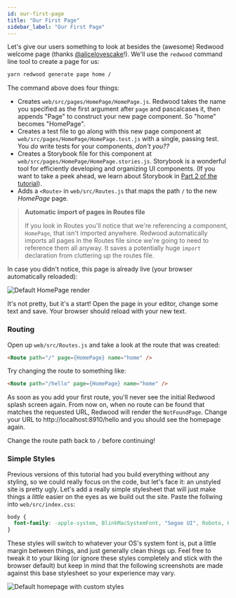 ```yaml
---
id: our-first-page
title: "Our First Page"
sidebar_label: "Our First Page"
---
```


Let's give our users something to look at besides the (awesome) Redwood welcome page (thanks [@alicelovescake](https://github.com/alicelovescake)!). We'll use the `redwood` command line tool to create a page for us:

```bash
yarn redwood generate page home /
```

The command above does four things:

- Creates `web/src/pages/HomePage/HomePage.js`. Redwood takes the name you specified as the first argument after `page` and pascalcases it, then appends "Page" to construct your new page component. So "home" becomes "HomePage".
- Creates a test file to go along with this new page component at `web/src/pages/HomePage/HomePage.test.js` with a single, passing test. You _do_ write tests for your components, _don't you??_
- Creates a Storybook file for this component at `web/src/pages/HomePage/HomePage.stories.js`. Storybook is a wonderful tool for efficiently developing and organizing UI components. (If you want to take a peek ahead, we learn about Storybook in [Part 2 of the tutorial](/docs/tutorial2/introduction-to-storybook)).
- Adds a `<Route>` in `web/src/Routes.js` that maps the path `/` to the new _HomePage_ page.

> **Automatic import of pages in Routes file**
>
> If you look in Routes you'll notice that we're referencing a component, `HomePage`, that isn't imported anywhere. Redwood automatically imports all pages in the Routes file since we're going to need to reference them all anyway. It saves a potentially huge `import` declaration from cluttering up the routes file.

In case you didn't notice, this page is already live (your browser automatically reloaded):

![Default HomePage render](https://user-images.githubusercontent.com/300/145497167-6344e9e6-8ac1-4960-a10e-f826a72febd7.png)

It's not pretty, but it's a start! Open the page in your editor, change some text and save. Your browser should reload with your new text.

### Routing

Open up `web/src/Routes.js` and take a look at the route that was created:

```html
<Route path="/" page={HomePage} name="home" />
```

Try changing the route to something like:

```html
<Route path="/hello" page={HomePage} name="home" />
```

As soon as you add your first route, you'll never see the initial Redwood splash screen again. From now on, when no route can be found that matches the requested URL, Redwood will render the `NotFoundPage`. Change your URL to http://localhost:8910/hello and you should see the homepage again.

Change the route path back to `/` before continuing!

### Simple Styles

Previous versions of this tutorial had you build everything without any styling, so we could really focus on the code, but let's face it: an unstyled site is pretty ugly. Let's add a really simple stylesheet that will just make things a *little* easier on the eyes as we build out the site. Paste the follwing into `web/src/index.css`:

```css
body {
  font-family: -apple-system, BlinkMacSystemFont, "Segoe UI", Roboto, Helvetica, Arial, sans-serif, "Apple Color Emoji", "Segoe UI Emoji", "Segoe UI Symbol";
}
```

These styles will switch to whatever your OS's system font is, put a little margin between things, and just generally clean things up. Feel free to tweak it to your liking (or ignore these styles completely and stick with the browser default) but keep in mind that the following screenshots are made against this base stylesheet so your experience may vary.

![Default homepage with custom styles](https://user-images.githubusercontent.com/300/145497167-6344e9e6-8ac1-4960-a10e-f826a72febd7.png)
